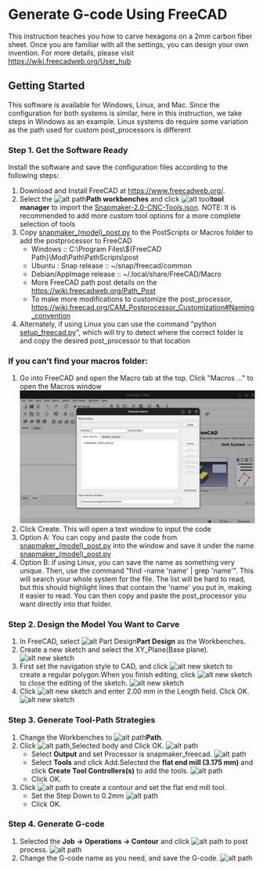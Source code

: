 Generate G-code Using FreeCAD
===============
This instruction teaches you how to carve hexagons on a 2mm carbon fiber sheet. Once you are familiar with all the settings, you can design your own invention. For more details, please visit https://wiki.freecadweb.org/User_hub

## Getting Started

This software is available for Windows, Linux, and Mac. Since the configuration for both systems is similar, here in this instruction, we take steps in Windows as an example. 
Linux systems do require some variation as the path used for custom post_processors is different

### Step 1. Get the Software Ready

Install the software and save the configuration files according to the following steps:

1. Download and Install FreeCAD at https://www.freecadweb.org/.
2. Select the ![alt path](./image/path.png)**Path workbenches** and click ![alt tool](./image/tool.png)**tool manager** to import the [Snapmaker-2.0-CNC-Tools.json](./Snapmaker-2.0-CNC-Tools.json). NOTE: It is recommended to add more custom tool options for a more complete selection of tools
3. Copy [snapmaker_(model)_post.py](./snapmaker_a350_post.py) to the PostScripts or Macros folder to add the postprocessor to FreeCAD
    - Windows :: C:\Program Files\\${FreeCAD Path}\Mod\Path\PathScripts\post 
    - Ubuntu : Snap release :: ~/snap/freecad/common
    - Debian/AppImage release :: ~/.local/share/FreeCAD/Macro
    - More FreeCAD path post details on the https://wiki.freecadweb.org/Path_Post
    - To make more modifications to customize the post_processor, https://wiki.freecad.org/CAM_Postprocessor_Customization#Naming_convention
4. Alternately, if using Linux you can use the command "python [setup_freecad.py](./setup_freecad.py)", which will try to detect where the correct folder is and copy the desired post_processor to that location


### If you can't find your macros folder:
1. Go into FreeCAD and open the Macro tab at the top. Click "Macros ..." to open the Macros window ![alt MacroWindow](./image/MacrosWindow.png)
2. Click Create. This will open a text window to input the code
3. Option A: You can copy and paste the code from [snapmaker_(model)_post.py](./snapmaker_a350_post.py) into the window and save it under the name [snapmaker_(model)_post.py](./snapmaker_a350_post.py)
4. Option B: if using Linux, you can save the name as something very unique. 
Then, use the command "find -name 'name' | grep 'name'". This will search your whole system for the file. The list will be hard to read, but this should highlight lines that contain the 'name' you put in, making it easier to read. You can then copy and paste the post_processor you want directly into that folder.

### Step 2. Design the Model You Want to Carve

1. In FreeCAD, select ![alt Part Design](./image/part.png)**Part Design** as the Workbenches.
2. Create a new sketch and select the XY_Plane(Base plane).
![alt new sketch](./image/new-sketch.png)
3. First set the navigation style to CAD, and click ![alt new sketch](./image/polygon.png) to create a regular polygon.When you finish editing, click  ![alt new sketch](./image/close.png) to close the editing of the sketch.
![alt new sketch](./image/regular.png)
4. Click ![alt new sketch](./image/pad.png) and enter 2.00 mm in the Length field. Click OK.
![alt new sketch](./image/body.png)

### Step 3. Generate Tool-Path Strategies
1. Change the Workbenches to ![alt path](./image/path.png)**Path**.
2. Click ![alt path](./image/i-path.png),Selected body and Click OK.
![alt path](./image/c-body.png) 
    - Select **Output** and set Processor is snapmaker_freecad. 
    ![alt path](./image/output.png)   
    - Select **Tools** and click Add.Selected the **flat end mill (3.175 mm)** and click **Create Tool Controllers(s)** to add the tools.
    ![alt path](./image/tools.png)
    - Click OK.
3. Click ![alt path](./image/i-countor.png) to create a contour and set the flat end mill tool.
    - Set the Step Down to 0.2mm
![alt path](./image/countor.png) 
    - Click OK.
### Step 4. Generate G-code
1. Selected the **Job -> Operations -> Contour** and click ![alt path](./image/i-post.png) to post process.
![alt path](./image/post.png)
2. Change the G-code name as you need, and save the G-code.
![alt path](./image/cnc.png)





